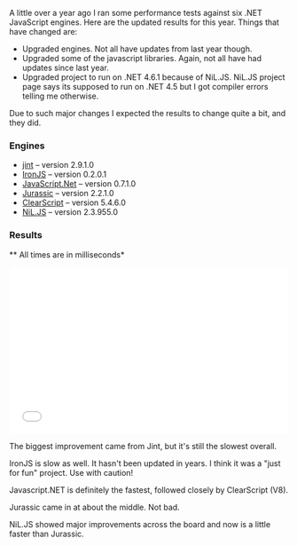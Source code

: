 A little over a year ago I ran some performance tests against six .NET JavaScript engines. Here are the updated results for this year. Things that have changed are:

- Upgraded engines. Not all have updates from last year though.
- Upgraded some of the javascript libraries. Again, not all have had updates since last year.
- Upgraded project to run on .NET 4.6.1 because of NiL.JS. NiL.JS project page says its supposed to run on .NET 4.5 but I got compiler errors telling me otherwise.

Due to such major changes I expected the results to change quite a bit, and they did.

### Engines

- [jint](https://github.com/sebastienros/jint) – version 2.9.1.0
- [IronJS](https://github.com/fholm/IronJS) – version 0.2.0.1
- [JavaScript.Net](https://github.com/JavascriptNet/Javascript.Net) – version 0.7.1.0
- [Jurassic](http://jurassic.codeplex.com/) – version 2.2.1.0
- [ClearScript](http://clearscript.codeplex.com/) – version 5.4.6.0
- [NiL.JS](https://github.com/nilproject/NiL.JS) – version 2.3.955.0

### Results

** All times are in milliseconds*
<iframe width="100%" height="300" src="//jsfiddle.net/rushonerok/0L9abarn/embedded/result/" allowfullscreen="allowfullscreen" frameborder="0"></iframe>

The biggest improvement came from Jint, but it's still the slowest overall.

IronJS is slow as well. It hasn't been updated in years. I think it was a "just for fun" project. Use with caution!

Javascript.NET is definitely the fastest, followed closely by ClearScript (V8).

Jurassic came in at about the middle. Not bad.

NiL.JS showed major improvements across the board and now is a little faster than Jurassic.
